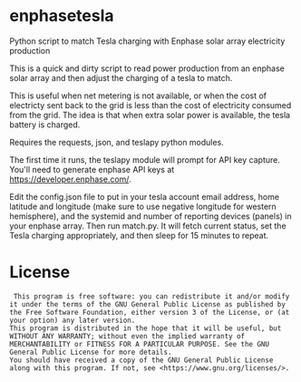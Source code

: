 # enphasetesla

Python script to match Tesla charging with Enphase solar array electricity production

This is a quick and dirty script to read power production from an enphase solar array and then adjust the charging of a tesla to match.

This is useful when net metering is not available, or when the cost of electricty sent back to the grid is less than the cost of electricity consumed from the grid. The idea is that when extra solar power is available, the tesla battery is charged.

Requires the requests, json, and teslapy python modules.

The first time it runs, the teslapy module will prompt for API key capture.
You'll need to generate enphase API keys at https://developer.enphase.com/.

Edit the config.json file to put in your tesla account email address, home latitude and longitude (make sure to use negative longitude for western hemisphere), and the systemid and number of reporting devices (panels) in your enphase array. Then run match.py. It will fetch current status, set the Tesla charging appropriately, and then sleep for 15 minutes to repeat.

# License

     This program is free software: you can redistribute it and/or modify it under the terms of the GNU General Public License as published by the Free Software Foundation, either version 3 of the License, or (at your option) any later version.
    This program is distributed in the hope that it will be useful, but WITHOUT ANY WARRANTY; without even the implied warranty of MERCHANTABILITY or FITNESS FOR A PARTICULAR PURPOSE. See the GNU General Public License for more details.
    You should have received a copy of the GNU General Public License along with this program. If not, see <https://www.gnu.org/licenses/>. 

